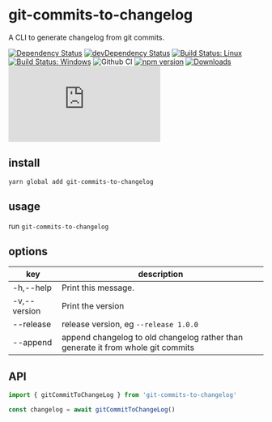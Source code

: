 # git-commits-to-changelog

A CLI to generate changelog from git commits.

[![Dependency Status](https://david-dm.org/plantain-00/git-commits-to-changelog.svg)](https://david-dm.org/plantain-00/git-commits-to-changelog)
[![devDependency Status](https://david-dm.org/plantain-00/git-commits-to-changelog/dev-status.svg)](https://david-dm.org/plantain-00/git-commits-to-changelog#info=devDependencies)
[![Build Status: Linux](https://travis-ci.org/plantain-00/git-commits-to-changelog.svg?branch=master)](https://travis-ci.org/plantain-00/git-commits-to-changelog)
[![Build Status: Windows](https://ci.appveyor.com/api/projects/status/github/plantain-00/git-commits-to-changelog?branch=master&svg=true)](https://ci.appveyor.com/project/plantain-00/git-commits-to-changelog/branch/master)
![Github CI](https://github.com/plantain-00/git-commits-to-changelog/workflows/Github%20CI/badge.svg)
[![npm version](https://badge.fury.io/js/git-commits-to-changelog.svg)](https://badge.fury.io/js/git-commits-to-changelog)
[![Downloads](https://img.shields.io/npm/dm/git-commits-to-changelog.svg)](https://www.npmjs.com/package/git-commits-to-changelog)
[![type-coverage](https://img.shields.io/badge/dynamic/json.svg?label=type-coverage&prefix=%E2%89%A5&suffix=%&query=$.typeCoverage.atLeast&uri=https%3A%2F%2Fraw.githubusercontent.com%2Fplantain-00%2Fgit-commits-to-changelog%2Fmaster%2Fpackage.json)](https://github.com/plantain-00/git-commits-to-changelog)

## install

`yarn global add git-commits-to-changelog`

## usage

run `git-commits-to-changelog`

## options

key | description
--- | ---
-h,--help | Print this message.
-v,--version | Print the version
--release | release version, eg `--release 1.0.0`
--append | append changelog to old changelog rather than generate it from whole git commits

## API

```ts
import { gitCommitToChangeLog } from 'git-commits-to-changelog'

const changelog = await gitCommitToChangeLog()
```
